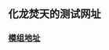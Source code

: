## 化龙焚天的测试网址
### <b><a href="https://chemistry-dragon-burning-heaven.github.io/hlftmod.github.io/MOD.html">模组地址</a><b>
